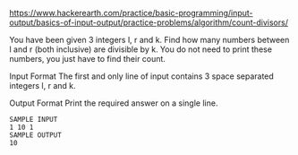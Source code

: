 https://www.hackerearth.com/practice/basic-programming/input-output/basics-of-input-output/practice-problems/algorithm/count-divisors/

You have been given 3 integers l, r and k. Find how many numbers between 
l and r (both inclusive) are divisible by k. You do not need to print these numbers, you just have to find their count.

Input Format
The first and only line of input contains 3 space separated integers 
l, r and k.

Output Format
Print the required answer on a single line.
```
SAMPLE INPUT 
1 10 1
SAMPLE OUTPUT 
10
```
